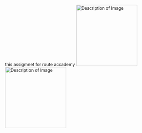 this assigmnet for route accademy 
<img src="https://github.com/user-attachments/assets/e7ac9271-83af-4136-a061-5881887b8d40" alt="Description of Image" width="200">
<img src="https://github.com/user-attachments/assets/2acf9742-fae4-4665-9ffa-0128082acd45" alt="Description of Image" width="200">

